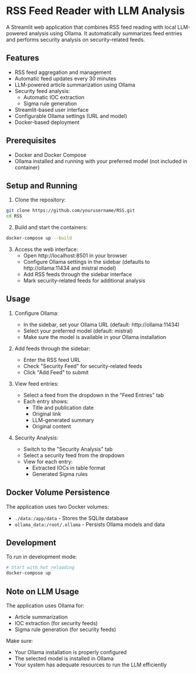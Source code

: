 # RSS Feed Reader with LLM Analysis

A Streamlit web application that combines RSS feed reading with local LLM-powered analysis using Ollama. It automatically summarizes feed entries and performs security analysis on security-related feeds.

## Features

- RSS feed aggregation and management
- Automatic feed updates every 30 minutes
- LLM-powered article summarization using Ollama
- Security feed analysis:
  - Automatic IOC extraction
  - Sigma rule generation
- Streamlit-based user interface
- Configurable Ollama settings (URL and model)
- Docker-based deployment

## Prerequisites

- Docker and Docker Compose
- Ollama installed and running with your preferred model (not included in container)

## Setup and Running

1. Clone the repository:
```bash
git clone https://github.com/yourusername/RSS.git
cd RSS
```

2. Build and start the containers:
```bash
docker-compose up --build
```

3. Access the web interface:
   - Open http://localhost:8501 in your browser
   - Configure Ollama settings in the sidebar (defaults to http://ollama:11434 and mistral model)
   - Add RSS feeds through the sidebar interface
   - Mark security-related feeds for additional analysis

## Usage

1. Configure Ollama:
   - In the sidebar, set your Ollama URL (default: http://ollama:11434)
   - Select your preferred model (default: mistral)
   - Make sure the model is available in your Ollama installation

2. Add feeds through the sidebar:
   - Enter the RSS feed URL
   - Check "Security Feed" for security-related feeds
   - Click "Add Feed" to submit

3. View feed entries:
   - Select a feed from the dropdown in the "Feed Entries" tab
   - Each entry shows:
     - Title and publication date
     - Original link
     - LLM-generated summary
     - Original content

4. Security Analysis:
   - Switch to the "Security Analysis" tab
   - Select a security feed from the dropdown
   - View for each entry:
     - Extracted IOCs in table format
     - Generated Sigma rules

## Docker Volume Persistence

The application uses two Docker volumes:
- `./data:/app/data` - Stores the SQLite database
- `ollama_data:/root/.ollama` - Persists Ollama models and data

## Development

To run in development mode:
```bash
# Start with hot reloading
docker-compose up
```

## Note on LLM Usage

The application uses Ollama for:
- Article summarization
- IOC extraction (for security feeds)
- Sigma rule generation (for security feeds)

Make sure:
- Your Ollama installation is properly configured
- The selected model is installed in Ollama
- Your system has adequate resources to run the LLM efficiently
